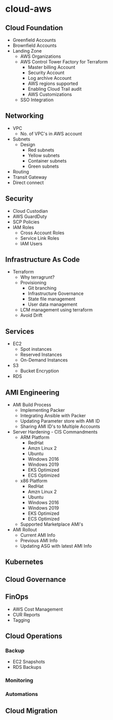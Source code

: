 # cloud-aws
## Cloud Foundation
- Greenfield Accounts
- Brownfield Accounts
- Landing Zone
  - AWS Organizations
  - AWS Control Tower Factory for Terraform
    - Master billing Account
    - Security Account
    - Log archive Account
    - AWS regions supported
    - Enabling Cloud Trail audit
    - AWS Customizations
  - SSO Integration
## Networking
- VPC
  - No. of VPC's in AWS account
- Subnets
  - Design
    - Red subnets
    - Yellow subnets
    - Container subnets
    - Green subnets
- Routing
- Transit Gateway
- Direct connect
## Security
- Cloud Custodian
- AWS GuardDuty
- SCP Policies
- IAM Roles
  - Cross Account Roles
  - Service Link Roles
  - IAM Users
## Infrastructure As Code
- Terraform
  - Why terragrunt?
  - Provisioning
    - Git branching
    - Infrastructure Governance
    - State file management
    - User data management
  - LCM management using terraform
  - Avoid Drift
## Services
- EC2
  - Spot instances
  - Reserved Instances
  - On-Demand Instances
- S3
  - Bucket Encryption
- RDS
## AMI Engineering
- AMI Build Process
  - Implementing Packer
  - Integrating Ansible with Packer
  - Updating Parameter store with AMI ID
  - Sharing AMI ID's to Multiple Accounts
- Server Hardening - CIS Commandments
  - ARM Platform
    - RedHat
    - Amzn Linux 2
    - Ubuntu
    - Windows 2016
    - Windows 2019
    - EKS Optimized
    - ECS Optimized
  - x86 Platform
    - RedHat
    - Amzn Linux 2
    - Ubuntu
    - Windows 2016
    - Windows 2019
    - EKS Optimized
    - ECS Optimized
  - Supported Marketplace AMI's
- AMI Rollout
  - Current AMI Info
  - Previous AMI Info
  - Updating ASG with latest AMI Info
## Kubernetes
## Cloud Governance
## FinOps
- AWS Cost Management
- CUR Reports
- Tagging
## Cloud Operations
### Backup
- EC2 Snapshots
- RDS Backups
### Monitoring
### Automations
## Cloud Migration

